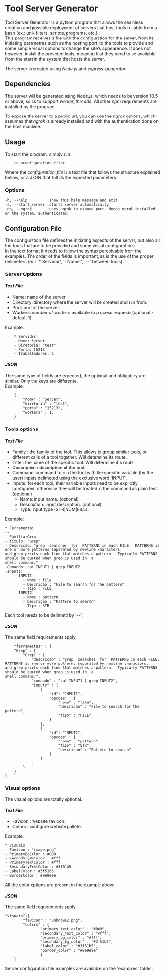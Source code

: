 # **Tool Server Generator**

Tool Server Generator is a python program that allows the seamless creation and possible deployment of servers that host tools runable from a bash (ex.: unix filters, scripts, programs, etc.).   
This program receives a file with the configuration for the server, from its initiating parametres such as the hosting port, to the tools to provide and some simple visual options to change the site's appearence. It does not however, install the provided tools, meaning that they need to be available from the start in the system that hosts the server.  
  
The server is created using *Node.js* and *express-generator*.

## **Dependencies**
The server will be generated using *Node.js*, which needs to be version 10.5 or above, so as to support *worker_threads*. All other *npm* requirements are installed by the program.  

To expose the server to a public url, you can use the *ngrok* options, which assumes that *ngrok* is already installed and with the authentication done on the host machine.

## **Usage**

To start the program, simply run:  

        ts <configuration_file>

Where the *configuration_file* is a text file that follows the structure explained bellow, or a JSON that fulfills the expected parameters.

### **Options**


    -h, --help          show this help message and exit
    -s, --start_server  starts server automatically
    -ng, --ngrok        uses ngrok to expose port. Needs ngrok installed on the system, authenticated.

## **Configuration File**

The configuration file defines the initiating aspects of the server, but also all the tools that are to be provided and some visual configurations.  
In the text format it needs to follow the syntax perceivable from the examples. The order of the fields is important, as is the use of the proper delimeters (ex.: '* Servidor', '- Nome:', '--' between tools).

### **Server Options**

#### *Text File*

- Name: name of the server.
- Directory: directory where the server will be created and run from.
- Port: port of the server.
- Workers: number of workers available to process requests (optional - default 1).

Example:

        * Servidor
        - Nome: Server
        - Diretoria: "test"
        - Porta: 15213
        - Trabalhadores: 2

#### *JSON*

The same type of fields are expected, the optional and obligatory are similar. Only the keys are differente.  
Example:

        {
            "nome" : "Server",
            "diretoria" : "test",
            "porta" : "15213",
            "workers" : 1,
        }

### **Tools options**

#### *Text File*

- Family : the family of the tool. This allows to group similar tools, or different calls of a tool together. Will determine its route.
- Title : the name of the specific tool. Will determine it's route. 
- Description : description of the tool.
- Command: command to run the tool with the specific variable (by the user) inputs delimeted using the exclusive word 'INPUT<number>'.
- Inputs: for each tool, their variable inputs need to be explicitly configured, otherwise they will be treated in the command as plain text. (optional)
    - Name: input name. (optional)
    - Description: input description. (optional)
    - Type: input type (STR|NUM|FILE).

Example:

    * Ferramentas
    --
    - Família:Grep
    - Título: "Grep"
    - Descrição: "grep  searches  for  PATTERNS in each FILE.  PATTERNS is one or more patterns separated by newline characters,
    and grep prints each line that matches a pattern.  Typically PATTERNS should be quoted when grep is used in  a
    shell command."
    -Comando: cat INPUT1 | grep INPUT2
    -Inputs:
        - INPUT1: 
            - Nome : file
            - Descrição : "File to search for the pattern"
            - Tipo : FILE
        - INPUT2: 
            - Nome : pattern
            - Descrição : "Pattern to search"
            - Tipo : STR

Each tool needs to be delimetd by '--'.


#### *JSON*
The same field requirements apply.


        "ferramentas" : {
        "Grep" : {
            "Grep" : {
                "descricao" : "grep  searches  for  PATTERNS in each FILE.  PATTERNS is one or more patterns separated by newline characters,
    and grep prints each line that matches a pattern.  Typically PATTERNS should be quoted when grep is used in  a
    shell command.",
                "comando" : "cat INPUT1 | grep INPUT2",
                "inputs" : [
                    {
                        "id": "INPUT1",
                        "opcoes" : {
                            "nome" : "file",
                            "descricao" : "File to search for the pattern",
                            "tipo" : "FILE"
                        }
                    },
                    {
                        "id": "INPUT2",
                        "opcoes" : {
                            "nome" : "pattern",
                            "tipo" : "STR",
                            "descricao" : "Pattern to search"
                        }
                    }
                ]
            }
        }
    }

### **Visual options**

The visual options are totally optional.

#### *Text File*

- Favicon : website favicon.
- Colors : configure website pallete.

Example:

    * Visuais
    - Favicon : "image.png"
    - PrimaryBgColor : #000
    - SecondaryBgColor : #fff
    - PrimaryTextColor : #fff
    - SecondaryTextColor : #3f51b5
    - LabelColor : #3f51b5
    - BorderColor : #9e9e9e

All the color options are present in the example above.

#### *JSON*

The same field requirements apply.

    "visuais":{
            "favicon" : "unknown2.png",
            "colors" : {
                    "primary_text_color" : "#000",
                    "secondary_text_color" : "#fff",
                    "primary_bg_color" : "#fff",
                    "secondary_bg_color" : "#3f51b5",
                    "label_color" : "#3f51b5",
                    "border_color" : "#9e9e9e",
                    }
        }

Server configuration file examples are available on the 'examples' folder.



